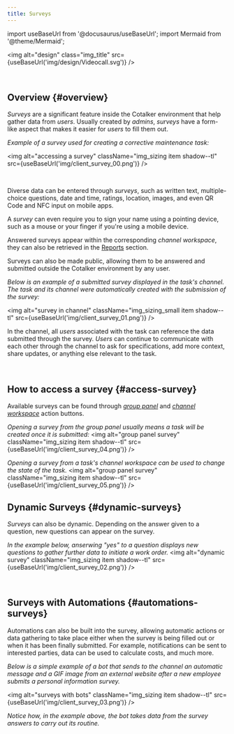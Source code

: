```yaml
---
title: Surveys
---
```

import useBaseUrl from '@docusaurus/useBaseUrl'; 
import Mermaid from '@theme/Mermaid';


<img alt="design" class="img_title" src={useBaseUrl('img/design/Videocall.svg')} />

<br/>

## Overview {#overview}

_Surveys_ are a significant feature inside the Cotalker environment that help gather data from _users_. Usually created by _admins_, _surveys_ have a form-like aspect that makes it easier for _users_ to fill them out.

<div className="alert alert--secondary">

_Example of a survey used for creating a corrective maintenance task:_

<img alt="accessing a survey" className="img_sizing item shadow--tl" src={useBaseUrl('img/client_survey_00.png')} />
<br/>

</div>
<br/>

Diverse data can be entered through _surveys_, such as written text, multiple-choice questions, date and time, ratings, location, images, and even QR Code and NFC input on mobile apps.

A _survey_ can even require you to sign your name using a pointing device, such as a mouse or your finger if you're using a mobile device.

Answered surveys appear within the corresponding _channel workspace_, they can also be retrieved in the [Reports](/docs/documentation/client/reports) section.

Surveys can also be made public, allowing them to be answered and submitted outside the Cotalker environment by any user.

<div className="alert alert--secondary">

_Below is an example of a submitted survey displayed in the task's channel. The task and its channel were automatically created with the submission of the survey:_

<img alt="survey in channel" className="img_sizing_small item shadow--tl" src={useBaseUrl('img/client_survey_01.png')} />
<br/>

In the channel, all _users_ associated with the task can reference the data submitted through the survey. _Users_ can continue to communicate with each other through the channel to ask for specifications, add more context, share updates, or anything else relevant to the task.

</div>
<br/>

## How to access a survey {#access-survey}
Available surveys can be found through [_group panel_](/docs/documentation/client/actions_button) and [_channel workspace_](/docs/documentation/client/channels#task-menus-within-channel) action buttons.

_Opening a survey from the group panel usually means a task will be created once it is submitted:_
<img alt="group panel survey" className="img_sizing item shadow--tl" src={useBaseUrl('img/client_survey_04.png')} />
<br/>

_Opening a survey from a task's channel workspace can be used to change the state of the task._
<img alt="group panel survey" className="img_sizing item shadow--tl" src={useBaseUrl('img/client_survey_05.png')} />
<br/>


## Dynamic Surveys {#dynamic-surveys}
_Surveys_ can also be dynamic. Depending on the answer given to a question, new questions can appear on the survey.

<div className="alert alert--secondary">

_In the example below, anserwing "yes" to a question displays new questions to gather further data to initiate a work order._
<img alt="dynamic survey" className="img_sizing item shadow--tl" src={useBaseUrl('img/client_survey_02.png')} />
<br/>

</div>
<br/>

## Surveys with Automations {#automations-surveys}

Automations can also be built into the survey, allowing automatic actions or data gathering to take place either when the survey is being filled out or when it has been finally submitted. For example, notifications can be sent to interested parties, data can be used to calculate costs, and much more.

<div className="alert alert--secondary">

_Below is a simple example of a bot that sends to the channel an automatic message and a GIF image from an external website after a new employee submits a personal information survey._

<img alt="surveys with bots" className="img_sizing item shadow--tl" src={useBaseUrl('img/client_survey_03.png')} />
<br/>

_Notice how, in the example above, the bot takes data from the survey answers to carry out its routine._

</div>
<br/>









